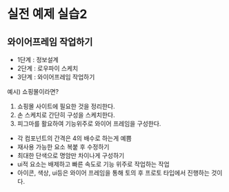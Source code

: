 # 실전 예제 실습2

## 와이어프레임 작업하기

- 1단계 : 정보설계
- 2단계 : 로우파이 스케치
- 3단계 : 와이어프레임 작업하기

예시) 쇼핑몰이라면?

1. 쇼핑몰 사이트에 필요한 것을 정리한다.
2. 손 스케치로 간단히 구성을 스케치한다.
3. 피그마를 활요하여 기능위주로 와이어 프레임을 구성한다.

- 각 컴포넌트의 간격은 4의 배수로 하는게 예쁨
- 재사용 가능한 요소 복붙 후 수정하기
- 최대한 단색으로 명암만 차이나게 구성하기
- ui적 요소는 배제하고 빠른 속도로 기능 위주로 작업하는 작업
- 아이콘, 색상, ui등은 와이어 프레임을 통해 토의 후 프로토 타입에서 진행하는 것이다.
